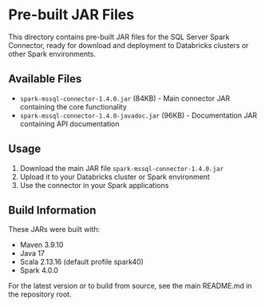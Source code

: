 # Pre-built JAR Files

This directory contains pre-built JAR files for the SQL Server Spark Connector, ready for download and deployment to Databricks clusters or other Spark environments.

## Available Files

- `spark-mssql-connector-1.4.0.jar` (84KB) - Main connector JAR containing the core functionality
- `spark-mssql-connector-1.4.0-javadoc.jar` (96KB) - Documentation JAR containing API documentation

## Usage

1. Download the main JAR file `spark-mssql-connector-1.4.0.jar` 
2. Upload it to your Databricks cluster or Spark environment
3. Use the connector in your Spark applications

## Build Information

These JARs were built with:
- Maven 3.9.10
- Java 17
- Scala 2.13.16 (default profile spark40)
- Spark 4.0.0

For the latest version or to build from source, see the main README.md in the repository root.